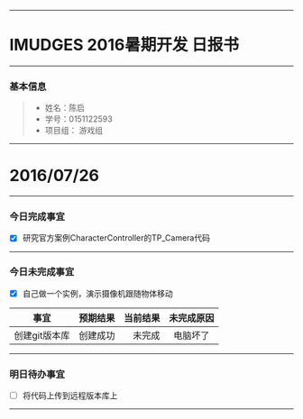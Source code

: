 -------
# IMUDGES 2016暑期开发 日报书

-------


### 基本信息
> * 姓名：陈启 
> * 学号：0151122593
> * 项目组： 游戏组

-------


# 2016/07/26

-------

### 今日完成事宜
- [x] 研究官方案例CharacterController的TP_Camera代码

-----
### 今日未完成事宜
- [x] 自己做一个实例，演示摄像机跟随物体移动

| 事宜     |预期结果| 当前结果  | 未完成原因   | 
| --------   | -----:  | -----:  | :----:  |
| 创建git版本库     | 创建成功    | 未完成   | 电脑坏了   | 


------
### 明日待办事宜
- [ ] 将代码上传到远程版本库上

-------




